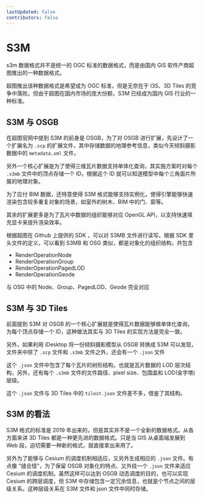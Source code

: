 ```yaml
---
lastUpdated: false
contributors: false
---
```


# S3M

s3m 数据格式并不是统一的 OGC 标准的数据格式，而是由国内 GIS 软件产商超图推出的一种数据格式。

超图推出该种数据格式是希望成为 OGC 标准，但是无奈在于 I3S、3D Tiles 的竞争中落败。但由于超图在国内市场的庞大份额，S3M 已经成为国内 GIS 行业的一种标准。

## S3M 与 OSGB

在超图官网中提到 S3M 的前身是 OSGB，为了对 OSGB 进行扩展，先设计了一个扩展名为 `.scp` 的扩展文件，其中存储数据的地理参考信息，类似今天倾斜摄影数据中的 `metadata.xml` 文件。

另外一个核心扩展是为了使得三维瓦片数据支持单体化查询，其实施方案时对每个 `.s3mb` 文件中的顶点存储一个 ID，根据这个 ID 就可以知道模型中每个三角面片所属的地理对象。

为了应付 BIM 数据，还特意使得 S3M 格式能够支持实例化，使得引擎能够快速渲染包含较多重复对象的场景，如室外的树木、BIM 中的门、窗等。

其余的扩展更多是为了瓦片中数据的组织能够对应 OpenGL API，以支持快速填充显卡来提升渲染效率。

根据超图在 Github 上提供的 SDK ，可以对 S3MB 文件进行读写。根据 SDK 里头文件的定义，可以看到 S3MB 和 OSG 类似，都是对象化的组织结构，共包含

- RenderOperationNode
- RenderOperationGroup
- RenderOperationPagedLOD
- RenderOperationGeode

与 OSG 中的 Node、Group、PagedLOD、Geode 完全对应

## S3M 与 3D Tiles

前面提到 S3M 对 OSGB 的一个核心扩展就是使得瓦片数据能够做单体化查询，为每个顶点存储一个 ID，这种做法其实与 3D Tiles 的实现方法是完全一致。

另外，如果利用 iDesktop 将一份倾斜摄影模型从 OSGB 转换成 S3M 可以发现，文件夹中除了 `.scp` 文件和 `.s3mb` 文件之外，还会有一个 `.json` 文件

这个 `.json` 文件中包含了每个瓦片的树形结构，也就是瓦片数据的 LOD 层次结构，另外，还有每个 `.s3mb` 文件的文件路径、pixel size、包围盒和 LOD(金字塔) 层级。

这个 `.json` 文件与 3D Tiles 中的 `tilest.json` 文件差不多，借鉴了其结构。

## S3M 的看法

S3M 格式的标准是 2019 年出来的，但是其实并不是一个全新的数据格式。从各方面来讲 3D Tiles 都是一种更先进的数据格式。只是当 GIS 从桌面端发展到 Web 段，迫切需要一种新的格式，就直接拿出来用了。

另外为了能够与 Cesium 的调度机制相适应，又另外生成相应的 `.json` 文件。有点像 "缝合怪"，为了保留 OSGB 对象化的特点、又外挂一个 `.json` 文件来适应 Cesium 的调度机制。虽然这样可以达到 OSGB 动态调度的目的，也可以实现 Cesium 的跨层调度，但 S3M 中存储包含一定冗余信息，也就是个节点之间的层级关系。这种层级关系在 S3M 文件和 json 文件中同时存储。
